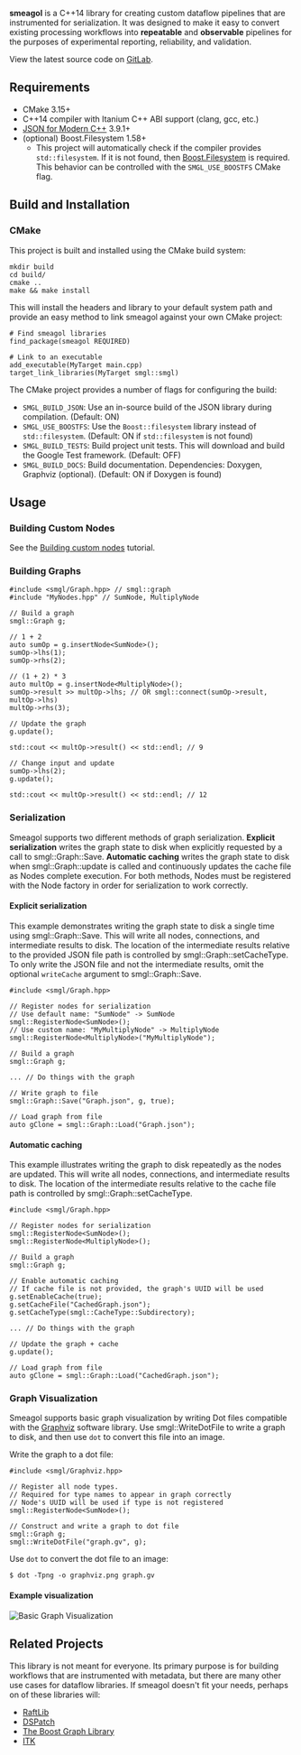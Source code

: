 **smeagol** is a C++14 library for creating custom dataflow pipelines that are
instrumented for serialization. It was designed to make it easy to convert
existing processing workflows into **repeatable** and **observable** pipelines
for the purposes of experimental reporting, reliability, and validation.

View the latest source code on [GitLab](https://gitlab.com/educelab/smeagol).

## Requirements
- CMake 3.15+
- C++14 compiler with Itanium C++ ABI support (clang, gcc, etc.)
- [JSON for Modern C++](https://github.com/nlohmann/json) 3.9.1+
- (optional) Boost.Filesystem 1.58+
    - This project will automatically check if the compiler provides
      `std::filesystem`. If it is not found, then
      [Boost.Filesystem](https://www.boost.org/) is required. This behavior can
      be controlled with the `SMGL_USE_BOOSTFS` CMake flag.

## Build and Installation
### CMake
This project is built and installed using the CMake build system:

```{.sh}
mkdir build
cd build/
cmake ..
make && make install
```

This will install the headers and library to your default system path and
provide an easy method to link smeagol against your own CMake project:

```
# Find smeagol libraries
find_package(smeagol REQUIRED)

# Link to an executable
add_executable(MyTarget main.cpp)
target_link_libraries(MyTarget smgl::smgl)
```

The CMake project provides a number of flags for configuring the build:
- `SMGL_BUILD_JSON`: Use an in-source build of the JSON library during
  compilation. (Default: ON)
- `SMGL_USE_BOOSTFS`: Use the `Boost::filesystem` library instead of
  `std::filesystem`. (Default: ON if `std::filesystem` is not found)
- `SMGL_BUILD_TESTS`: Build project unit tests. This will download and build
  the Google Test framework. (Default: OFF)
- `SMGL_BUILD_DOCS`: Build documentation. Dependencies: Doxygen, Graphviz
  (optional). (Default: ON if Doxygen is found)

## Usage
### Building Custom Nodes
See the [Building custom nodes](building-custom-nodes.html) tutorial.

### Building Graphs
```{.cpp}
#include <smgl/Graph.hpp> // smgl::graph
#include "MyNodes.hpp" // SumNode, MultiplyNode

// Build a graph
smgl::Graph g;

// 1 + 2
auto sumOp = g.insertNode<SumNode>();
sumOp->lhs(1);
sumOp->rhs(2);

// (1 + 2) * 3
auto multOp = g.insertNode<MultiplyNode>();
sumOp->result >> multOp->lhs; // OR smgl::connect(sumOp->result, multOp->lhs)
multOp->rhs(3);

// Update the graph
g.update();

std::cout << multOp->result() << std::endl; // 9

// Change input and update
sumOp->lhs(2);
g.update();

std::cout << multOp->result() << std::endl; // 12
```

### Serialization
Smeagol supports two different methods of graph serialization.
**Explicit serialization** writes the graph state to disk when explicitly
requested by a call to smgl::Graph::Save. **Automatic caching** writes the graph
state to disk when smgl::Graph::update is called and continuously updates the
cache file as Nodes complete execution. For both methods, Nodes must be
registered with the Node factory in order for serialization to work correctly.

#### Explicit serialization
This example demonstrates writing the graph state to disk a single time using
smgl::Graph::Save. This will write all nodes, connections, and intermediate 
results to disk. The location of the intermediate results relative to the 
provided JSON file path is controlled by smgl::Graph::setCacheType. To only 
write the JSON file and not the intermediate results, omit the optional 
`writeCache` argument to smgl::Graph::Save.

```{.cpp}
#include <smgl/Graph.hpp>

// Register nodes for serialization
// Use default name: "SumNode" -> SumNode
smgl::RegisterNode<SumNode>();
// Use custom name: "MyMultiplyNode" -> MultiplyNode
smgl::RegisterNode<MultiplyNode>("MyMultiplyNode");

// Build a graph
smgl::Graph g;

... // Do things with the graph

// Write graph to file
smgl::Graph::Save("Graph.json", g, true);

// Load graph from file
auto gClone = smgl::Graph::Load("Graph.json");
```

#### Automatic caching
This example illustrates writing the graph to disk repeatedly as the nodes are
updated. This will write all nodes, connections, and intermediate results to
disk. The location of the intermediate results relative to the cache file path
is controlled by smgl::Graph::setCacheType.

```{.cpp}
#include <smgl/Graph.hpp>

// Register nodes for serialization
smgl::RegisterNode<SumNode>();
smgl::RegisterNode<MultiplyNode>();

// Build a graph
smgl::Graph g;

// Enable automatic caching
// If cache file is not provided, the graph's UUID will be used
g.setEnableCache(true);
g.setCacheFile("CachedGraph.json");
g.setCacheType(smgl::CacheType::Subdirectory);

... // Do things with the graph

// Update the graph + cache
g.update();

// Load graph from file
auto gClone = smgl::Graph::Load("CachedGraph.json");
```

### Graph Visualization
Smeagol supports basic graph visualization by writing Dot files compatible with
the [Graphviz](https://graphviz.org/) software library. Use smgl::WriteDotFile
to write a graph to disk, and then use `dot` to convert this file into an image.

Write the graph to a dot file:
```{.cpp}
#include <smgl/Graphviz.hpp>

// Register all node types.
// Required for type names to appear in graph correctly
// Node's UUID will be used if type is not registered
smgl::RegisterNode<SumNode>();

// Construct and write a graph to dot file
smgl::Graph g;
smgl::WriteDotFile("graph.gv", g);
```

Use `dot` to convert the dot file to an image:
```{.sh}
$ dot -Tpng -o graphviz.png graph.gv
```

#### Example visualization
![Basic Graph Visualization](graphviz.png)

## Related Projects
This library is not meant for everyone. Its primary purpose is for building
workflows that are instrumented with metadata, but there are many other use
cases for dataflow libraries. If smeagol doesn't fit your needs, perhaps on of
these libraries will:
- [RaftLib](https://github.com/RaftLib/RaftLib)
- [DSPatch](https://github.com/cross-platform/dspatch)
- [The Boost Graph Library](https://www.boost.org/doc/libs/1_74_0/libs/graph/doc/index.html)
- [ITK](https://itk.org/)